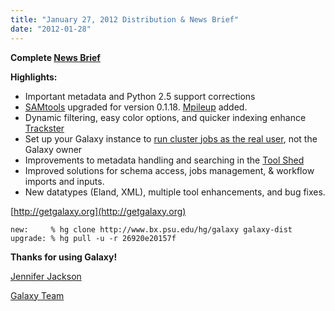 ```yaml
---
title: "January 27, 2012 Distribution & News Brief"
date: "2012-01-28"
---
```

**Complete [News Brief](/src/archive/dev-news-briefs/2012-01-27/index.md)**

**Highlights:**

* Important metadata and Python 2.5 support corrections
* [SAMtools](http://samtools.sourceforge.net/) upgraded for version 0.1.18. [Mpileup](http://samtools.sourceforge.net/mpileup.shtml) added.
* Dynamic filtering, easy color options, and quicker indexing enhance [Trackster](/src/learn/visualization/index.md)
* Set up your Galaxy instance to [run cluster jobs as the real user](/src/admin/config/performance/cluster/index.md), not the Galaxy owner
* Improvements to metadata handling and searching in the [Tool Shed](/src/toolshed/index.md)
* Improved solutions for schema access, jobs management, & workflow imports and inputs.
* New datatypes (Eland, XML), multiple tool enhancements, and bug fixes.

[http://getgalaxy.org](http://getgalaxy.org)
```
new:     % hg clone http://www.bx.psu.edu/hg/galaxy galaxy-dist
upgrade: % hg pull -u -r 26920e20157f
```



**Thanks for using Galaxy!**

[Jennifer Jackson](/src/people/jennifer-jackson/index.md)

[Galaxy Team](/src/galaxy-team/index.md)
